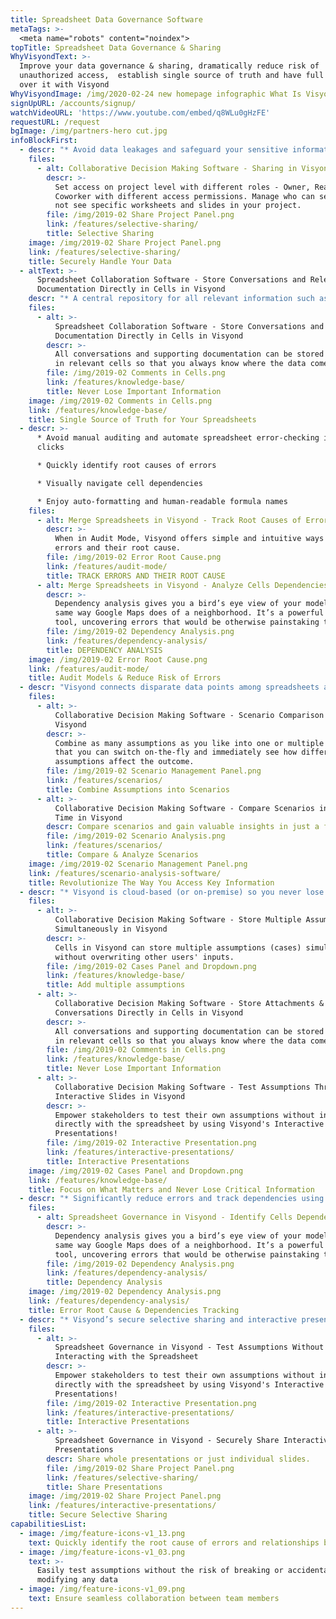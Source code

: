 ```yaml
---
title: Spreadsheet Data Governance Software
metaTags: >-
  <meta name="robots" content="noindex">
topTitle: Spreadsheet Data Governance & Sharing
WhyVisyondText: >-
  Improve your data governance & sharing, dramatically reduce risk of
  unauthorized access,  establish single source of truth and have full control
  over it with Visyond
WhyVisyondImage: /img/2020-02-24 new homepage infographic What Is Visyond.png
signUpURL: /accounts/signup/
watchVideoURL: 'https://www.youtube.com/embed/q8WLu0gHzFE'
requestURL: /request
bgImage: /img/partners-hero cut.jpg
infoBlockFirst:
  - descr: "* Avoid data leakages and safeguard your sensitive information with Visyond’s innovative selective sharing \r\n* Expose only what each collaborator should see or interact with - certain worksheets, reports or individual slides in presentations\r\n"
    files:
      - alt: Collaborative Decision Making Software - Sharing in Visyond
        descr: >-
          Set access on project level with different roles - Owner, Reader,
          Coworker with different access permissions. Manage who can see or can
          not see specific worksheets and slides in your project.
        file: /img/2019-02 Share Project Panel.png
        link: /features/selective-sharing/
        title: Selective Sharing
    image: /img/2019-02 Share Project Panel.png
    link: /features/selective-sharing/
    title: Securely Handle Your Data
  - altText: >-
      Spreadsheet Collaboration Software - Store Conversations and Relevant
      Documentation Directly in Cells in Visyond
    descr: "* A central repository for all relevant information such as supporting files, discussions, comments and approval status\r\n* One unified spreadsheet - no need to worry about juggling multiple versions of the spreadsheet while tracking inputs from multiple stakeholders\r\n* Solve data chaos and establish a single source of truth with Visyond’s intuitive scenario management interface\r\n"
    files:
      - alt: >-
          Spreadsheet Collaboration Software - Store Conversations and Relevant
          Documentation Directly in Cells in Visyond
        descr: >-
          All conversations and supporting documentation can be stored directly
          in relevant cells so that you always know where the data comes from.
        file: /img/2019-02 Comments in Cells.png
        link: /features/knowledge-base/
        title: Never Lose Important Information
    image: /img/2019-02 Comments in Cells.png
    link: /features/knowledge-base/
    title: Single Source of Truth for Your Spreadsheets
  - descr: >-
      * Avoid manual auditing and automate spreadsheet error-checking in a few
      clicks 

      * Quickly identify root causes of errors

      * Visually navigate cell dependencies

      * Enjoy auto-formatting and human-readable formula names
    files:
      - alt: Merge Spreadsheets in Visyond - Track Root Causes of Errors
        descr: >-
          When in Audit Mode, Visyond offers simple and intuitive ways to track
          errors and their root cause.
        file: /img/2019-02 Error Root Cause.png
        link: /features/audit-mode/
        title: TRACK ERRORS AND THEIR ROOT CAUSE
      - alt: Merge Spreadsheets in Visyond - Analyze Cells Dependencies
        descr: >-
          Dependency analysis gives you a bird’s eye view of your model in the
          same way Google Maps does of a neighborhood. It’s a powerful auditing
          tool, uncovering errors that would be otherwise painstaking to catch.
        file: /img/2019-02 Dependency Analysis.png
        link: /features/dependency-analysis/
        title: DEPENDENCY ANALYSIS
    image: /img/2019-02 Error Root Cause.png
    link: /features/audit-mode/
    title: Audit Models & Reduce Risk of Errors
  - descr: "Visyond connects disparate data points among spreadsheets and displays the information to support your decision making:\r\n\n* Secure confidential information to be viewed only by authorized users\r\n* Test assumptions in real time\r\n* Run analysis at an unprecedented speed and accuracy\r\n"
    files:
      - alt: >-
          Collaborative Decision Making Software - Scenario Comparison in
          Visyond
        descr: >-
          Combine as many assumptions as you like into one or multiple scenarios
          that you can switch on-the-fly and immediately see how different
          assumptions affect the outcome.
        file: /img/2019-02 Scenario Management Panel.png
        link: /features/scenarios/
        title: Combine Assumptions into Scenarios
      - alt: >-
          Collaborative Decision Making Software - Compare Scenarios in Real
          Time in Visyond
        descr: Compare scenarios and gain valuable insights in just a few clicks!
        file: /img/2019-02 Scenario Analysis.png
        link: /features/scenarios/
        title: Compare & Analyze Scenarios
    image: /img/2019-02 Scenario Management Panel.png
    link: /features/scenario-analysis-software/
    title: Revolutionize The Way You Access Key Information
  - descr: "* Visyond is cloud-based (or on-premise) so you never lose information \r\n* Manage and transfer team knowledge easily (no more spreadsheets kept on someone’s desktop)\r\n* Reduce dependency from the model creator by enabling collaborative analysis and stress testing through interactive presentations and calculators\r\n* Never break formulas or lose your teams’ work and track their input and changes\r\n"
    files:
      - alt: >-
          Collaborative Decision Making Software - Store Multiple Assumptions
          Simultaneously in Visyond
        descr: >-
          Cells in Visyond can store multiple assumptions (cases) simultaneously
          without overwriting other users' inputs.
        file: /img/2019-02 Cases Panel and Dropdown.png
        link: /features/knowledge-base/
        title: Add multiple assumptions
      - alt: >-
          Collaborative Decision Making Software - Store Attachments &
          Conversations Directly in Cells in Visyond
        descr: >-
          All conversations and supporting documentation can be stored directly
          in relevant cells so that you always know where the data comes from.
        file: /img/2019-02 Comments in Cells.png
        link: /features/knowledge-base/
        title: Never Lose Important Information
      - alt: >-
          Collaborative Decision Making Software - Test Assumptions Through
          Interactive Slides in Visyond
        descr: >-
          Empower stakeholders to test their own assumptions without interacting
          directly with the spreadsheet by using Visyond's Interactive
          Presentations!
        file: /img/2019-02 Interactive Presentation.png
        link: /features/interactive-presentations/
        title: Interactive Presentations
    image: /img/2019-02 Cases Panel and Dropdown.png
    link: /features/knowledge-base/
    title: Focus on What Matters and Never Lose Critical Information
  - descr: "* Significantly reduce errors and track dependencies using Visyond’s Intelligent Root Cause Analysis - saving you time and costly mistakes \r\n* You no longer need to go through dozens of cells and calculations manually to find what is causing errors - we will show you exactly where the problem is\r\n* Visyond’s Dependencies and Impact analysis will visualize how different cells are connected and impact one another in just a few clicks\r\n"
    files:
      - alt: Spreadsheet Governance in Visyond - Identify Cells Dependencies
        descr: >-
          Dependency analysis gives you a bird’s eye view of your model in the
          same way Google Maps does of a neighborhood. It’s a powerful auditing
          tool, uncovering errors that would be otherwise painstaking to catch.
        file: /img/2019-02 Dependency Analysis.png
        link: /features/dependency-analysis/
        title: Dependency Analysis
    image: /img/2019-02 Dependency Analysis.png
    link: /features/dependency-analysis/
    title: Error Root Cause & Dependencies Tracking
  - descr: "* Visyond’s secure selective sharing and interactive presentations & calculators provide a safe, secure and controlled environment for testing assumptions\r\n* Safely test assumptions without compromising or changing the calculations and underlying logic of the model\r\n"
    files:
      - alt: >-
          Spreadsheet Governance in Visyond - Test Assumptions Without Directly
          Interacting with the Spreadsheet
        descr: >-
          Empower stakeholders to test their own assumptions without interacting
          directly with the spreadsheet by using Visyond's Interactive
          Presentations!
        file: /img/2019-02 Interactive Presentation.png
        link: /features/interactive-presentations/
        title: Interactive Presentations
      - alt: >-
          Spreadsheet Governance in Visyond - Securely Share Interactive
          Presentations
        descr: Share whole presentations or just individual slides.
        file: /img/2019-02 Share Project Panel.png
        link: /features/selective-sharing/
        title: Share Presentations
    image: /img/2019-02 Share Project Panel.png
    link: /features/interactive-presentations/
    title: Secure Selective Sharing
capabilitiesList:
  - image: /img/feature-icons-v1_13.png
    text: Quickly identify the root cause of errors and relationships between cells
  - image: /img/feature-icons-v1_03.png
    text: >-
      Easily test assumptions without the risk of breaking or accidentally
      modifying any data
  - image: /img/feature-icons-v1_09.png
    text: Ensure seamless collaboration between team members
---
```


